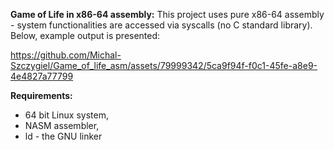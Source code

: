 **Game of Life in x86-64 assembly:**
This project uses pure x86-64 assembly - system functionalities are accessed via syscalls (no C standard library). Below, example output is presented:

https://github.com/Michal-Szczygiel/Game_of_life_asm/assets/79999342/5ca9f94f-f0c1-45fe-a8e9-4e4827a77799

**Requirements:**
- 64 bit Linux system,
- NASM assembler,
- ld - the GNU linker
